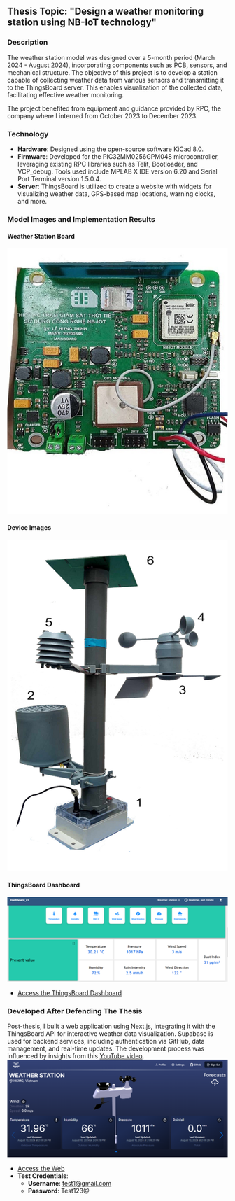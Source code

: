 ## Thesis Topic: "Design a weather monitoring station using NB-IoT technology"

### Description
The weather station model was designed over a 5-month period (March 2024 - August 2024), incorporating components such as PCB, sensors, and mechanical structure. The objective of this project is to develop a station capable of collecting weather data from various sensors and transmitting it to the ThingsBoard server. This enables visualization of the collected data, facilitating effective weather monitoring.

The project benefited from equipment and guidance provided by RPC, the company where I interned from October 2023 to December 2023.

### Technology
- **Hardware**: Designed using the open-source software KiCad 8.0.
- **Firmware**: Developed for the PIC32MM0256GPM048 microcontroller, leveraging existing RPC libraries such as Telit, Bootloader, and VCP_debug. Tools used include MPLAB X IDE version 6.20 and Serial Port Terminal version 1.5.0.4.
- **Server**: ThingsBoard is utilized to create a website with widgets for visualizing weather data, GPS-based map locations, warning clocks, and more.

### Model Images and Implementation Results
#### Weather Station Board
![Weather Station Board](https://github.com/hcmusthinhcode2k2/WeatherStation_Thesis/blob/main/Picture_demo/Board.jpg)

#### Device Images
![Device Images](https://github.com/hcmusthinhcode2k2/WeatherStation_Thesis/blob/main/Picture_demo/Device.png)

#### ThingsBoard Dashboard
![ThingsBoard Dashboard](https://github.com/hcmusthinhcode2k2/WeatherStation_Thesis/blob/main/Picture_demo/Thingsboard.png)
- [Access the ThingsBoard Dashboard](https://demo.thingsboard.io/dashboard/4821b720-32a0-11ef-9229-f3aa570680fb?publicId=11060700-0c1c-11ef-b68a-bfe4060367e5)

### Developed After Defending The Thesis
Post-thesis, I built a web application using Next.js, integrating it with the ThingsBoard API for interactive weather data visualization. Supabase is used for backend services, including authentication via GitHub, data management, and real-time updates. The development process was influenced by insights from this [YouTube video](https://www.youtube.com/watch?v=zOgFMPC12Ag).
![Web](https://github.com/hcmusthinhcode2k2/WeatherStation_Thesis/blob/main/Picture_demo/app.png)
- [Access the Web](https://iot-dashboard-2r98-git-master-hcmusthinhcode2k2s-projects.vercel.app/auth)
- **Test Credentials**: 
  - **Username**: test1@gmail.com
  - **Password**: Test123@
